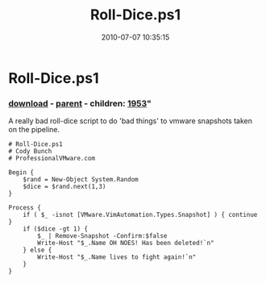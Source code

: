 ﻿---
pid:            1952
parent:         1948
children:       1953
poster:         Cody Bunch
title:          Roll-Dice.ps1
date:           2010-07-07 10:35:15
format:         posh
---

# Roll-Dice.ps1

### [download](1952.ps1) - [parent](1948.md) - children: [1953](1953.md)"

A really bad roll-dice script to do 'bad things' to vmware snapshots taken on the pipeline.

```posh
# Roll-Dice.ps1
# Cody Bunch
# ProfessionalVMware.com

Begin {
	$rand = New-Object System.Random
	$dice = $rand.next(1,3)
}

Process {
	if ( $_ -isnot [VMware.VimAutomation.Types.Snapshot] ) { continue }
	if ($dice -gt 1) { 
		$_ | Remove-Snapshot -Confirm:$false
		Write-Host "$_.Name OH NOES! Has been deleted!`n" 
	} else {
		Write-Host "$_.Name lives to fight again!`n"
	}
}
```
